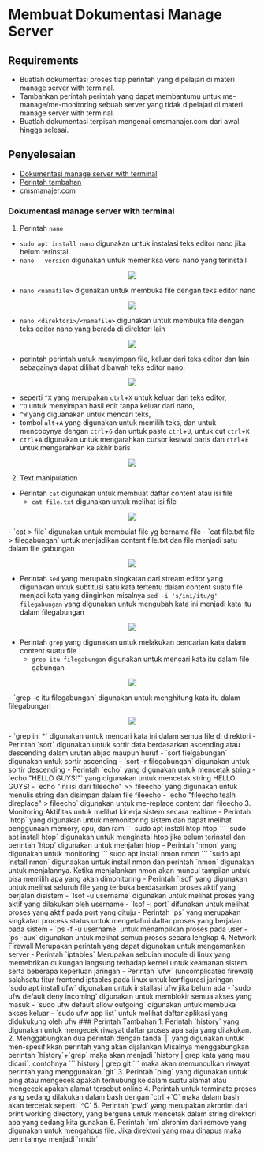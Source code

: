 # Membuat Dokumentasi Manage Server

## Requirements

- Buatlah dokumentasi proses tiap perintah yang dipelajari di materi manage server with terminal.
- Tambahkan perintah perintah yang dapat membantumu untuk me-manage/me-monitoring sebuah server yang tidak dipelajari di materi manage server with terminal.
- Buatlah dokumentasi terpisah mengenai cmsmanajer.com dari awal hingga selesai.

## Penyelesaian
- [Dokumentasi manage server with terminal](https://github.com/rifaicham/dumbways-report/tree/main/week-3#dokumentasi-manage-server-with-terminal) 
- [Perintah tambahan](https://github.com/rifaicham/dumbways-report/tree/main/week-3#perintah-tambahan) 
- cmsmanajer.com

### Dokumentasi manage server with terminal
1. Perintah `nano`
  - `sudo apt install nano` digunakan untuk instalasi teks editor nano jika belum terinstal.
  - `nano --version` digunakan untuk memeriksa versi nano yang terinstall
<p align="center">
  <img src="https://github.com/rifaicham/dumbways-report/blob/main/week-3/assets/nano.jpg" />
</p>

  - `nano <namafile>` digunakan untuk membuka file dengan teks editor nano
<p align="center">
  <img src="https://github.com/rifaicham/dumbways-report/blob/main/week-3/assets/nanofile.jpg" />
</p>

  - `nano <direktori>/<namafile>` digunakan untuk membuka file dengan teks editor nano yang berada di direktori lain
<p align="center">
  <img src="https://github.com/rifaicham/dumbways-report/blob/main/week-3/assets/nanodirektorifile.jpg" />
</p>

  - perintah perintah untuk menyimpan file, keluar dari teks editor dan lain sebagainya dapat dilihat dibawah teks editor nano. 
<p align="center">
  <img src="https://github.com/rifaicham/dumbways-report/blob/main/week-3/assets/perintahnano.jpg" />
</p>

   - seperti `^X` yang merupakan `ctrl`+`X` untuk keluar dari teks editor, 
   - `^O` untuk menyimpan hasil edit tanpa keluar dari nano, 
   - `^W` yang diguanakan untuk mencari teks, 
   - tombol `alt`+`A` yang digunakan untuk memilih teks, dan untuk mencopynya dengan `ctrl`+`6` dan untuk paste `ctrl`+`U`, untuk cut `ctrl`+`K`
   - `ctrl`+`A` digunakan untuk mengarahkan cursor keawal baris dan `ctrl`+`E` untuk mengarahkan ke akhir baris
<p align="center">
  <img src="https://github.com/rifaicham/dumbways-report/blob/main/week-3/assets/nanoaltA.jpg" />
</p>

2. Text manipulation
  - Perintah `cat` digunakan untuk membuat daftar content atau isi file
    - `cat file.txt` digunakan untuk melihat isi file
<p align="center">
  <img src="https://github.com/rifaicham/dumbways-report/blob/main/week-3/assets/catfile.jpg" />
</p>
    - `cat > file` digunakan untuk membuiat file yg bernama file
    - `cat file.txt file > filegabungan` untuk menjadikan content file.txt dan file menjadi satu dalam file gabungan
<p align="center">
  <img src="https://github.com/rifaicham/dumbways-report/blob/main/week-3/assets/catgabungan.jpg" />
</p>

  - Perintah `sed` yang merupakn singkatan dari stream editor yang digunakan untuk subtitusi satu kata tertentu dalam content suatu file menjadi kata yang diinginkan misalnya `sed -i 's/ini/itu/g' filegabungan` yang digunakan untuk mengubah kata ini menjadi kata itu dalam filegabungan 
<p align="center">
  <img src="https://github.com/rifaicham/dumbways-report/blob/main/week-3/assets/sed.jpg" />
</p>

  - Perintah `grep` yang digunakan untuk melakukan pencarian kata dalam content suatu file
    - `grep itu filegabungan` digunakan untuk mencari kata itu dalam file gabungan
<p align="center">
  <img src="https://github.com/rifaicham/dumbways-report/blob/main/week-3/assets/grepitu.jpg" />
</p>
    - `grep -c itu filegabungan` digunakan untuk menghitung kata itu dalam filegabungan
<p align="center">
  <img src="https://github.com/rifaicham/dumbways-report/blob/main/week-3/assets/grepc.jpg" />
</p>
    - `grep ini *` digunakan untuk mencari kata ini dalam semua file di direktori
  - Perintah `sort` digunakan untuk sortir data berdasarkan ascending atau descending dalam urutan abjad maupun huruf
    - `sort fielgabungan` digunakan untuk sortir ascending
    - `sort -r filegabungan` digunakan untuk sortir descending
  - Perintah `echo` yang digunakan untuk mencetak string
    - `echo "HELLO GUYS!"` yang digunakan untuk mencetak string HELLO GUYS!
    - `echo "ini isi dari fileecho" >> fileecho` yang digunakan untuk menulis string dan disimpan dalam file fileecho
    - `echo "fileecho tealh direplace" > fileecho` digunakan untuk me-replace content dari fileecho
3. Monitoring 
    Aktifitas untuk melihat kinerja sistem secara realtime
  - Perintah `htop` yang digunakan untuk memonitoring sistem dan dapat melihat penggunaan memory, cpu, dan ram
    ```
    sudo apt install htop 
    htop
    ```
    `sudo apt install htop` digunakan untuk menginstal htop jika belum terinstal dan perintah `htop` digunakan untuk menjalan htop
  - Perintah `nmon` yang digunakan untuk monitoring
    ```
    sudo apt install nmon
    nmon
    ```
    `sudo apt install nmon` digunaakan untuk install nmon dan perintah `nmon` digunakan untuk menjalannya. Ketika menjalankan nmon akan muncul tampilan untuk bisa memilih apa yang akan dimonitoring
  - Perintah `lsof` yang digunakan untuk melihat seluruh file yang terbuka berdasarkan proses aktif yang berjalan disistem
    - `lsof -u username` digunakan untuk melihat proses yang aktif yang dilakukan oleh username
    -  `lsof -i port` difunakan untuk melihat proses yang aktif pada port yang dituju
  - Perintah `ps` yang merupakan singkatan process status untuk mengetahui daftar proses yang berjalan pada sistem
    - `ps -f -u username` untuk menampilkan proses pada user
    - `ps -aux` digunakan untuk melihat semua proses secara lengkap
4. Network Firewall
    Merupakan perintah yang dapat digunakan untuk mengamankan server
   - Perintah `iptables`
      Merupakan sebuiah module di linux yang memebrikan dukungan langsung terhadap kernel untuk keamanan sistem serta beberapa keperluan jaringan
   - Perintah `ufw` (uncomplicated firewall) salahsatu fitur frontend iptables pada linux untuk konfigurasi jaringan
    - `sudo apt install ufw` digunakan untuk installasi ufw jika belum ada
    - `sudo ufw default deny incoming` digunakan untuk memblokir semua akses yang masuk
    - `sudo ufw default allow outgoing` digunakan untuk membuka akses keluar
    - `sudo ufw app list` untuk melihat daftar aplikasi yang didukukung oleh ufw
### Perintah Tambahan
1. Perintah `history` yang digunakan untuk mengecek riwayat daftar proses apa saja yang dilakukan.
2. Menggabungkan dua perintah dengan tanda `|` yang digunakan untuk men-spesifikkan perintah yang akan dijalankan
    Misalnya menggabungkan perintah `history`+`grep` maka akan menjadi `history | grep kata yang mau dicari`. contohnya 
    ```
    history | grep git
    ```
    maka akan memunculkan riwayat perintah yang menggunakan `git`
3. Perintah `ping` yang digunakan untuk ping atau mengecek apakah terhubung ke dalam suatu alamat atau mengecek apakah alamat tersebut online
4. Perintah untuk terminate proses yang sedang dilakukan dalam bash dengan `ctrl`+`C` maka dalam bash akan tercetak seperti `^C` 
5. Perintah `pwd` yang merupakan akronim dari print working directory, yang berguna untuk mencetak dalam string direktori  apa yang sedang kita gunakan
6. Perintah `rm` akronim dari remove yang digunakan untuk mengahpus file. Jika direktori yang mau dihapus maka perintahnya menjadi `rmdir`
